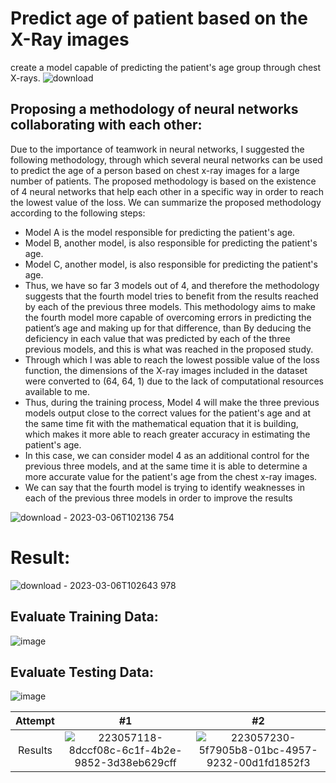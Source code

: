# Predict age of patient based on the X-Ray images
create a model capable of predicting the patient's age group through chest X-rays.
![download](https://user-images.githubusercontent.com/108609519/223055258-9b11c9cd-b3da-4373-9212-293509134bbd.png)

## Proposing a methodology of neural networks collaborating with each other:
Due to the importance of teamwork in neural networks, I suggested the following methodology, through which several neural networks can be used to predict the age of a person based on chest x-ray images for a large number of patients.
The proposed methodology is based on the existence of 4 neural networks that help each other in a specific way in order to reach the lowest value of the loss. We can summarize the proposed methodology according to the following steps:
- Model A is the model responsible for predicting the patient's age.
- Model B, another model, is also responsible for predicting the patient's age.
- Model C, another model, is also responsible for predicting the patient's age.
- Thus, we have so far 3 models out of 4, and therefore the methodology suggests that the fourth model tries to benefit from the results reached by each of the previous three models. This methodology aims to make the fourth model more capable of overcoming errors in predicting the patient’s age and making up for that difference, than By deducing the deficiency in each value that was predicted by each of the three previous models, and this is what was reached in the proposed study.
- Through which I was able to reach the lowest possible value of the loss function, the dimensions of the X-ray images included in the dataset were converted to (64, 64, 1) due to the lack of computational resources available to me.
- Thus, during the training process, Model 4 will make the three previous models output close to the correct values for the patient's age and at the same time fit with the mathematical equation that it is building, which makes it more able to reach greater accuracy in estimating the patient's age.
- In this case, we can consider model 4 as an additional control for the previous three models, and at the same time it is able to determine a more accurate value for the patient's age from the chest x-ray images.
- We can say that the fourth model is trying to identify weaknesses in each of the previous three models in order to improve the results

![download - 2023-03-06T102136 754](https://user-images.githubusercontent.com/108609519/223055485-3e04c020-291b-4118-b0f7-8b71161a80ca.png)

# Result:
![download - 2023-03-06T102643 978](https://user-images.githubusercontent.com/108609519/223056569-9d26eb1d-62ad-41f1-93fe-5c344d496ac7.png)

## Evaluate Training Data:
![image](https://user-images.githubusercontent.com/108609519/223056142-7802c83d-1bc5-493f-8def-2b8afaf6a5ee.png)
## Evaluate Testing Data:
![image](https://user-images.githubusercontent.com/108609519/223056332-20e34aee-8bd9-4370-b0c4-0694d171086e.png)

| Attempt | #1    | #2    |
| :---:   | :---: | :---: |
| Results |  ![223057118-8dccf08c-6c1f-4b2e-9852-3d38eb629cff](https://user-images.githubusercontent.com/108609519/223057463-c149c7ff-8746-4f26-bee2-50bbb7b34089.png)|              ![223057230-5f7905b8-01bc-4957-9232-00d1fd1852f3](https://user-images.githubusercontent.com/108609519/223057496-a51e0f49-7dea-418f-b48c-66621a8921bf.png)|

